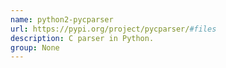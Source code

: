 ```yaml
---
name: python2-pycparser
url: https://pypi.org/project/pycparser/#files
description: C parser in Python.
group: None
---
```

